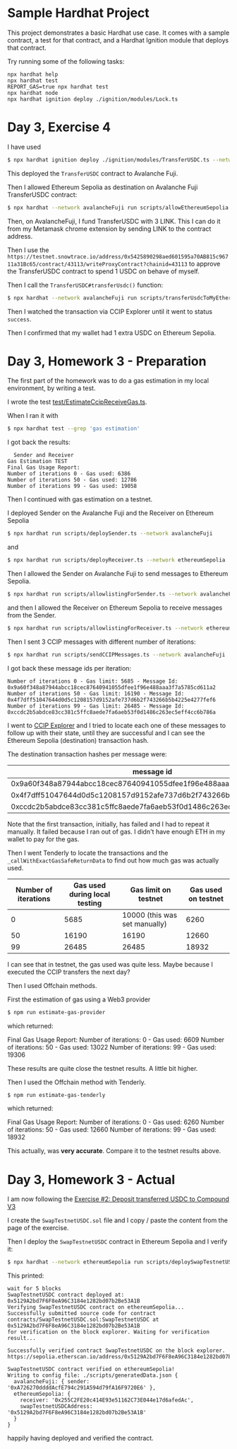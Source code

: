 # Sample Hardhat Project

This project demonstrates a basic Hardhat use case. It comes with a sample contract, a test for that contract, and a Hardhat Ignition module that deploys that contract.

Try running some of the following tasks:

```shell
npx hardhat help
npx hardhat test
REPORT_GAS=true npx hardhat test
npx hardhat node
npx hardhat ignition deploy ./ignition/modules/Lock.ts
```

# Day 3, Exercise 4

I have used
```bash
$ npx hardhat ignition deploy ./ignition/modules/TransferUSDC.ts --network avalancheFuji
```

This deployed the `TransferUSDC` contract to Avalanche Fuji.

Then I allowed Ethereum Sepolia as destination on Avalanche Fuji TransferUSDC contract:

```bash
$ npx hardhat --network avalancheFuji run scripts/allowEthereumSepolia.ts
```

Then, on AvalancheFuji, I fund TransferUSDC with 3 LINK. This I can do it from my Metamask
chrome extension by sending LINK to the contract address.

Then I use the `https://testnet.snowtrace.io/address/0x5425890298aed601595a70AB815c96711a31Bc65/contract/43113/writeProxyContract?chainid=43113`
to approve the TransferUSDC contract to spend 1 USDC on behave of myself.

Then I call the `TransferUSDC#transferUsdc()` function:

```bash
$ npx hardhat --network avalancheFuji run scripts/transferUsdcToMyEthereumSepoliaWallet.ts
```

Then I watched the transaction via CCIP Explorer until it went to status `success`.

Then I confirmed that my wallet had 1 extra USDC on Ethereum Sepolia.

# Day 3, Homework 3 - Preparation

The first part of the homework was to do a gas estimation in my local environment,
by writing a test.

I wrote the test [test/EstimateCcipReceiveGas.ts](./test/EstimateCcipReceiveGas.ts).

When I ran it with

```bash
$ npx hardhat test --grep 'gas estimation'
```

I got back the results:

```
  Sender and Receiver
Gas Estimation TEST
Final Gas Usage Report:
Number of iterations 0 - Gas used: 6386
Number of iterations 50 - Gas used: 12786
Number of iterations 99 - Gas used: 19058
```

Then I continued with gas estimation on a testnet.

I deployed Sender on the Avalanche Fuji and the Receiver on Ethereum Sepolia

```bash
$ npx hardhat run scripts/deploySender.ts --network avalancheFuji
```

and

```bash
$ npx hardhat run scripts/deployReceiver.ts --network ethereumSepolia
```

Then I allowed the Sender on Avalanche Fuji to send messages to Ethereum Sepolia.

```bash
$ npx hardhat run scripts/allowlistingForSender.ts --network avalancheFuji
```

and then I allowed the Receiver on Ethereum Sepolia to receive messages from the Sender.

```bash
$ npx hardhat run scripts/allowlistingForReceiver.ts --network ethereumSepolia
```

Then I sent 3 CCIP messages with different number of iterations:

```bash
$ npx hardhat run scripts/sendCCIPMessages.ts --network avalancheFuji
```

I got back these message ids per iteration:

```
Number of iterations 0 - Gas limit: 5685 - Message Id: 0x9a60f348a87944abcc18cec87640941055dfee1f96e488aaa3f7a5785cd611a2
Number of iterations 50 - Gas limit: 16190 - Message Id: 0x4f7dff51047644d0d5c1208157d9152afe737d6b2f743266b5b4225e4277fef6
Number of iterations 99 - Gas limit: 26485 - Message Id: 0xccdc2b5abdce83cc381c5ffc8aede7fa6aeb53f0d1486c263ec5eff4cc6b786a
```

I went to [CCIP Explorer](https://ccip.chain.link/) and I tried to locate each one of these messages to follow up with their
state, until they are successful and I can see the Ethereum Sepolia (destination) transaction hash.

The destination transaction hashes per message were:

| message id                                                         | Ethereum Sepolia transaction hash                                  |
|--------------------------------------------------------------------|--------------------------------------------------------------------|
| 0x9a60f348a87944abcc18cec87640941055dfee1f96e488aaa3f7a5785cd611a2 | 0xe6cdcd9032c5b3b4595b7152e5221bb1a394f95ac601b695d2e3f2e6f3e39f63 |
| 0x4f7dff51047644d0d5c1208157d9152afe737d6b2f743266b5b4225e4277fef6 | 0x990dbe5ae2d1f659f078f8ee62faa9d5a7336cd8aa5225191ae5ab1eca087d4b |
| 0xccdc2b5abdce83cc381c5ffc8aede7fa6aeb53f0d1486c263ec5eff4cc6b786a | 0x990dbe5ae2d1f659f078f8ee62faa9d5a7336cd8aa5225191ae5ab1eca087d4b |

Note that the first transaction, initially, has failed and I had to repeat it manually. It failed because I ran out of gas. I didn't have
enough ETH in my wallet to pay for the gas.

Then I went Tenderly to locate the transactions and the `_callWithExactGasSafeReturnData` to find out how much gas was actually used.

| Number of iterations | Gas used during local testing | Gas limit on testnet          | Gas used on testnet |
|----------------------|-------------------------------|-------------------------------|---------------------|
| 0                    | 5685                          | 10000 (this was set manually) | 6260                |
| 50                   | 16190                         | 16190                         | 12660               |
| 99                   | 26485                         | 26485                         | 18932               |

I can see that in testnet, the gas used was quite less. Maybe because I executed the CCIP transfers the next day?

Then I used Offchain methods.

First the estimation of gas using a Web3 provider

```bash
$ npm run estimate-gas-provider
```

which returned:

Final Gas Usage Report:
Number of iterations: 0 - Gas used: 6609
Number of iterations: 50 - Gas used: 13022
Number of iterations: 99 - Gas used: 19306

These results are quite close the testnet results. A little bit higher.

Then I used the Offchain method with Tenderly.

```bash
$ npm run estimate-gas-tenderly
```

which returned:

Final Gas Usage Report:
Number of iterations: 0 - Gas used: 6260
Number of iterations: 50 - Gas used: 12660
Number of iterations: 99 - Gas used: 18932

This actually, was **very accurate**. Compare it to the testnet results above.

# Day 3, Homework 3 - Actual

I am now following the [Exercise #2: Deposit transferred USDC to Compound V3](https://cll-devrel.gitbook.io/ccip-masterclass-4/ccip-masterclass/exercise-2-deposit-transferred-usdc-to-compound-v3)

I create the `SwapTestnetUSDC.sol` file and I copy / paste the content from the page of the exercise.

Then I deploy the `SwapTestnetUSDC` contract in Ethereum Sepolia and I verify it:

```bash
$ npx hardhat --network ethereumSepolia run scripts/deploySwapTestnetUSDC.ts
```
This printed:

```
wait for 5 blocks
SwapTestnetUSDC contract deployed at: 0x5129A2bd7F6F8eA96C3184e1282bd07b2Be53A1B
Verifying SwapTestnetUSDC contract on ethereumSepolia...
Successfully submitted source code for contract
contracts/SwapTestnetUSDC.sol:SwapTestnetUSDC at 0x5129A2bd7F6F8eA96C3184e1282bd07b2Be53A1B
for verification on the block explorer. Waiting for verification result...

Successfully verified contract SwapTestnetUSDC on the block explorer.
https://sepolia.etherscan.io/address/0x5129A2bd7F6F8eA96C3184e1282bd07b2Be53A1B#code

SwapTestnetUSDC contract verified on ethereumSepolia!
Writing to config file: ./scripts/generatedData.json {
  avalancheFuji: { sender: '0xA726270ddddAcfE794c291A594d79fA16F9720E6' },
  ethereumSepolia: {
    receiver: '0x255C2FE20c414E93e51162C73E044e17d6afedAc',
    swapTestnetUSDCAddress: '0x5129A2bd7F6F8eA96C3184e1282bd07b2Be53A1B'
  }
}
```

happily having deployed and verified the contract.
